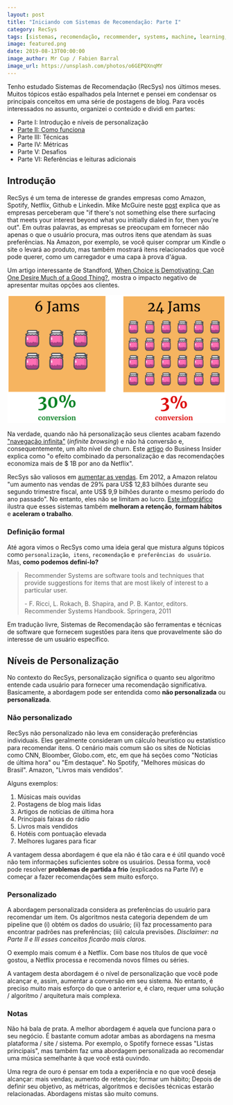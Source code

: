 ```yaml
---
layout: post
title: "Iniciando com Sistemas de Recomendação: Parte I"
category: RecSys
tags: [sistemas, recomendação, recommender, systems, machine, learning, recsys, recommendation]
image: featured.png
date: 2019-08-13T00:00:00
image_author: Mr Cup / Fabien Barral
image_url: https://unsplash.com/photos/o6GEPQXnqMY
---
```


Tenho estudado Sistemas de Recomendação (RecSys) nos últimos meses. Muitos tópicos estão espalhados pela Internet e pensei em condensar os principais conceitos em uma série de postagens de blog. Para vocês interessados ​​no assunto, organizei o conteúdo e dividi em partes:

- Parte I: Introdução e níveis de personalização
- [Parte II: Como funciona](pt/blog/2019/2019-09-07-Getting_Started_with_Recommender_Systems_Part_II/)
- Parte III: Técnicas
- Parte IV: Métricas
- Parte V: Desafios
- Parte VI: Referências e leituras adicionais

## Introdução

RecSys é um tema de interesse de grandes empresas como Amazon, Spotify, Netflix, Github e Linkedin. Mike McGuire neste [post](https://www.huffpostbrasil.com/2013/08/01/netflix-profiles_n_3685876.html) explica que as empresas perceberam que "if there's not something else there surfacing that meets your interest beyond what you initially dialed in for, then you're out". Em outras palavras, as empresas se preocupam em fornecer não apenas o que o usuário procura, mas outros itens que atendam às suas preferências. Na Amazon, por exemplo, se você quiser comprar um Kindle o site o levará ao produto, mas também mostrará itens relacionados que você pode querer, como um carregador e uma capa à prova d'água.

Um artigo interessante de Standford, [When Choice is Demotivating: Can One Desire Much of a Good Thing?](Https://www.researchgate.net/publication/12189991_When_Choice_is_Demotivating_Can_One_Desire_Too_Much_of_a_Good_Thing), mostra o impacto negativo de apresentar muitas opções aos clientes.

![When Choice is Demotivating - Experiment](./jams-conversion.png "When Choice is Demotivating - Experiment")

Na verdade, quando não há personalização seus clientes acabam fazendo ["navegação infinita"](https://www.youtube.com/watch?v=VqdQZCvpIyo) (_infinite browsing_) e não há conversão e, consequentemente, um alto nível de churn. Este [artigo](https://www.businessinsider.com/netflix-recommendation-engine-worth-1-billion-per-year-2016-6) do Business Insider explica como "o efeito combinado da personalização e das recomendações economiza mais de \$ 1B por ano da Netflix".

RecSys são valiosos em [aumentar as vendas](http://fortune.com/2012/07/30/amazons-recommendation-secret/). Em 2012, a Amazon relatou "um aumento nas vendas de 29% para US$ 12,83 bilhões durante seu segundo trimestre fiscal, ante US$ 9,9 bilhões durante o mesmo período do ano passado". No entanto, eles não se limitam ao lucro. [Este infográfico](https://sigmoidal.io/recommender-systems-recommendation-engine/) ilustra que esses sistemas também **melhoram a retenção**, **formam hábitos** e **aceleram o trabalho**.

### Definição formal

Até agora vimos o RecSys como uma ideia geral que mistura alguns tópicos como `personalização`,` itens`, `recomendação` e` preferências do usuário`. Mas, **como podemos definí-lo?**

> Recommender Systems are software tools and techniques that provide suggestions for items that are most likely of interest to a particular user.
>
> \- F. Ricci, L. Rokach, B. Shapira, and P. B. Kantor, editors. Recommender Systems Handbook. Springera, 2011

Em tradução livre, Sistemas de Recomendação são ferramentas e técnicas de software que fornecem sugestões para itens que provavelmente são do interesse de um usuário específico.

## Níveis de Personalização

No contexto do RecSys, personalização significa o quanto seu algoritmo entende cada usuário para fornecer uma recomendação significativa. Basicamente, a abordagem pode ser entendida como **não personalizada** ou **personalizada**.

### Não personalizado

RecSys não personalizado não leva em consideração preferências individuais. Eles geralmente consideram um cálculo heurístico ou estatístico para recomendar itens. O cenário mais comum são os sites de Notícias como CNN, Bloomber, Globo.com, etc, em que há seções como "Notícias de última hora" ou "Em destaque". No Spotify, "Melhores músicas do Brasil". Amazon, "Livros mais vendidos".

Alguns exemplos:

1. Músicas mais ouvidas
2. Postagens de blog mais lidas
3. Artigos de notícias de última hora
4. Principais faixas do rádio
5. Livros mais vendidos
6. Hotéis com pontuação elevada
7. Melhores lugares para ficar

A vantagem dessa abordagem é que ela não é tão cara e é útil quando você não tem informações suficientes sobre os usuários. Dessa forma, você pode resolver **problemas de partida a frio** (explicados na Parte IV) e começar a fazer recomendações sem muito esforço.

### Personalizado

A abordagem personalizada considera as preferências do usuário para recomendar um item. Os algoritmos nesta categoria dependem de um pipeline que (i) obtém os dados do usuário; (ii) faz processamento para encontrar padrões nas preferências; (iii) calcula previsões. _Disclaimer: na Parte II e III esses conceitos ficarão mais claros._

O exemplo mais comum é a Netflix. Com base nos títulos de que você gostou, a Netflix processa e recomenda novos filmes ou séries.

A vantagem desta abordagem é o nível de personalização que você pode alcançar e, assim, aumentar a conversão em seu sistema. No entanto, é preciso muito mais esforço do que o anterior e, é claro, requer uma solução / algoritmo / arquitetura mais complexa.

### Notas

Não há bala de prata. A melhor abordagem é aquela que funciona para o seu negócio. É bastante comum adotar ambas as abordagens na mesma plataforma / site / sistema. Por exemplo, o Spotify fornece essas "Listas principais", mas também faz uma abordagem personalizada ao recomendar uma música semelhante à que você está ouvindo.

Uma regra de ouro é pensar em toda a experiência e no que você deseja alcançar: mais vendas; aumento de retenção; formar um hábito; Depois de definir seu objetivo, as métricas, algoritmos e decisões técnicas estarão relacionadas. Abordagens mistas são muito comuns.
